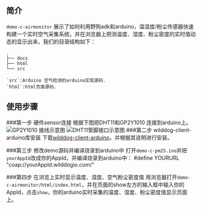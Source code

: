 ## 简介
`demo-c-airmonitor` 展示了如何利用野狗adk和arduino，温湿度/粉尘传感器快速构建一个实时空气采集系统，并在浏览器上把测温度、湿度、粉尘密度的实时值动态的显示出来，我们的目录结构如下：

	.
	├── docs
	├── html
	└── src

	`src`:Arduino 空气检测的arduino实现源码.
	`html`:html页面源码.

## 使用步骤
	
###第一步 硬件sensor连接
根据下图把DHT11和GP2Y1010 连接到arduino上。
![GP2Y1010 接线示意图](https://raw.githubusercontent.com/WildDogTeam/demo-c-airmonitor/master/docs/GP2Y1010AU0F_pinconnect.jpg)
![DHT11管脚接口示意图](https://raw.githubusercontent.com/WildDogTeam/demo-c-airmonitor/master/docs/dht11-pinconnect.png)
###第二步 wilddog-client-arduino库安装
下载[wilddog-client-arduino](https://github.com/WildDogTeam/wilddog-client-arduino)，并根据其说明进行安装。

###第三步 修改demo源码并编译烧录到arduino中
打开`demo-c-pm25.ino`并把`yourAppId`改成你的AppId，并编译烧录到arduino中：
	#define YOURURL  "coap://yourAppId.wilddogio.com/"

###第四步 在浏览上实时显示温度、湿度、空气粉尘密度值
用浏览器打开`demo-c-airmonitor/html/index.html`，并在页面的show左方的输入框中输入你的AppId，点击`show`，你的arduino实时采集的温度、湿度、粉尘密度值显示页面上。